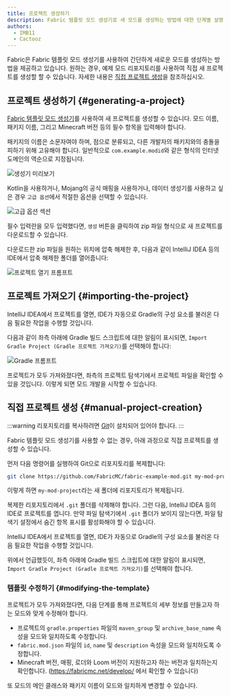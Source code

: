 ```yaml
---
title: 프로젝트 생성하기
description: Fabric 템플릿 모드 생성기로 새 모드를 생성하는 방법에 대한 단계별 설명서입니다.
authors:
  - IMB11
  - Cactooz
---
```


Fabric은 Fabric 템플릿 모드 생성기를 사용하여 간단하게 새로운 모드를 생성하는 방법을 제공하고 있습니다. 원하는 경우, 예제 모드 리포지토리를 사용하여 직접 새 프로젝트를 생성할 할 수 있습니다. 자세한 내용은 [직접 프로젝트 생성](#manual-project-creation)을 참조하십시오.

## 프로젝트 생성하기 {#generating-a-project}

[Fabric 템플릿 모드 생성기](https://fabricmc.net/develop/template/)를 사용하여 새 프로젝트를 생성할 수 있습니다. 모드 이름, 패키지 이름, 그리고 Minecraft 버전 등의 필수 항목을 입력해야 합니다.

패키지의 이름은 소문자여야 하며, 점으로 분류되고, 다른 개발자의 패키지와의 충돌을 피하기 위해 고유해야 합니다. 일반적으로 `com.example.modid`와 같은 형식의 인터넷 도메인의 역순으로 지정됩니다.

![생성기 미리보기](/assets/develop/getting-started/template-generator.png)

Kotlin을 사용하거나, Mojang의 공식 매핑을 사용하거나, 데이터 생성기를 사용하고 싶은 경우 `고급 옵션`에서 적절한 옵션을 선택할 수 있습니다.

![고급 옵션 섹션](/assets/develop/getting-started/template-generator-advanced.png)

필수 입력란을 모두 입력했다면, `생성` 버튼을 클릭하여 zip 파일 형식으로 새 프로젝트를 다운로드할 수 있습니다.

다운로드한 zip 파일을 원하는 위치에 압축 해제한 후, 다음과 같이 IntelliJ IDEA 등의 IDE에서 압축 해제한 폴더를 열어줍니다:

![프로젝트 열기 프롬프트](/assets/develop/getting-started/open-project.png)

## 프로젝트 가져오기 {#importing-the-project}

IntelliJ IDEA에서 프로젝트를 열면, IDE가 자동으로 Gradle의 구성 요소를 불러온 다음 필요한 작업을 수행할 것입니다.

다음과 같이 좌측 아래에 Gradle 빌드 스크립트에 대한 알림이 표시되면, `Import Gradle Project (Gradle 프로젝트 가져오기)`를 선택해야 합니다:

![Gradle 프롬프트](/assets/develop/getting-started/gradle-prompt.png)

프로젝트가 모두 가져와졌다면, 좌측의 프로젝트 탐색기에서 프로젝트 파일을 확인할 수 있을 것입니다. 이렇게 되면 모드 개발을 시작할 수 있습니다.

## 직접 프로젝트 생성 {#manual-project-creation}

:::warning
리포지토리를 복사하려면 [Git](https://git-scm.com/)이 설치되어 있어야 합니다.
:::

Fabric 템플릿 모드 생성기를 사용할 수 없는 경우, 아래 과정으로 직접 프로젝트를 생성할 수 있습니다.

먼저 다음 명령어를 실행하여 Git으로 리포지토리를 복제합니다:

```sh
git clone https://github.com/FabricMC/fabric-example-mod.git my-mod-project
```

이렇게 하면 `my-mod-project`라는 새 폴더에 리포지토리가 복제됩니다.

복제한 리포지토리에서 `.git` 폴더를 삭제해야 합니다. 그런 다음, IntelliJ IDEA 등의 IDE로 프로젝트를 엽니다. 만약 파일 탐색기에서 `.git` 폴더가 보이지 않는다면, 파일 탐색기 설정에서 숨긴 항목 표시를 활성화해야 할 수 있습니다.

IntelliJ IDEA에서 프로젝트를 열면, IDE가 자동으로 Gradle의 구성 요소를 불러온 다음 필요한 작업을 수행할 것입니다.

위에서 언급했듯이, 좌측 아래에 Gradle 빌드 스크립트에 대한 알림이 표시되면, `Import Gradle Project (Gradle 프로젝트 가져오기)`를 선택해야 합니다.

### 템플릿 수정하기 {#modifying-the-template}

프로젝트가 모두 가져와졌다면, 다음 단계를 통해 프로젝트의 세부 정보를 만들고자 하는 모드와 맞게 수정해야 합니다.

- 프로젝트의 `gradle.properties` 파일의 `maven_group` 및 `archive_base_name` 속성을 모드와 일치하도록 수정합니다.
- `fabric.mod.json` 파일의 `id`, `name` 및 `description` 속성을 모드와 일치하도록 수정합니다.
- Minecraft 버전, 매핑, 로더와 Loom 버전이 지원하고자 하는 버전과 일치하는지 확인합니다. (<https://fabricmc.net/develop/> 에서 확인할 수 있습니다)

또 모드의 메인 클래스와 패키지 이름이 모드와 일치하게 변경할 수 있습니다.
